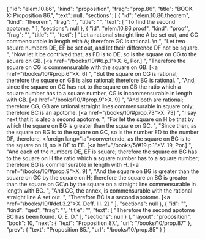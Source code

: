 {
  "id": "elem.10.86",
  "kind": "proposition",
  "frag": "prop.86",
  "title": "BOOK X: Proposition 86.",
  "text": null,
  "sections": [
    {
      "id": "elem.10.86.theorem",
      "kind": "theorem",
      "frag": "",
      "title": "",
      "text": [
        "To find the second apotome. "
      ],
      "sections": null
    },
    {
      "id": "elem.10.86.proof",
      "kind": "proof",
      "frag": "",
      "title": "",
      "text": [
        "Let a rational straight line A be set out, and GC commensurable in length with A; therefore GC is rational. \n      ",
        "Let two square numbers DE, EF be set out, and let their difference DF not be square. ",
        "Now let it be contrived that, as FD is to DE, so is the square on CG to the square on GB. [<a href=\"/books/10/#6.p.1\">X. 6, Por.</a>] ",
        "Therefore the square on CG is commensurable with the square on GB. [<a href=\"/books/10/#prop.6\">X. 6</a>] ",
        "But the square on CG is rational; therefore the square on GB is also rational; therefore BG is rational. ",
        "And, since the square on GC has not to the square on GB the ratio which a square number has to a square number, CG is incommensurable in length with GB. [<a href=\"/books/10/#prop.9\">X. 9</a>] ",
        "And both are rational; therefore CG, GB are rational straight lines commensurable in square only; therefore BC is an apotome. [<a href=\"/books/10/#prop.73\">X. 73</a>] ",
        "I say next that it is also a second apotome. ",
        "For let the square on H be that by which the square on BG is greater than the square on GC. ",
        "Since then, as the square on BG is to the square on GC, so is the number ED to the number DF, therefore, <foreign lang=\"la\">convertendo</foreign>, as the square on BG is to the square on H, so is DE to EF. [<a href=\"/books/5/#19.p.1\">V. 19, Por.</a>] ",
        "And each of the numbers DE, EF is square; therefore the square on BG has to the square on H the ratio which a square number has to a square number; therefore BG is commensurable in length with H. [<a href=\"/books/10/#prop.9\">X. 9</a>] ",
        "And the square on BG is greater than the square on GC by the square on H; therefore the square on BG is greater than the square on GC\n       by the square on a straight line commensurable in length with BG. ",
        "And CG, the annex, is commensurable with the rational straight line A set out. ",
        "Therefore BC is a second apotome. [<a href=\"/books/10/#def.3.2\">X. Deff. III. 2</a>] "
      ],
      "sections": null
    },
    {
      "id": "",
      "kind": "qed",
      "frag": "",
      "title": "",
      "text": [
        "Therefore the second apotome BC has been found. Q. E. D."
      ],
      "sections": null
    }
  ],
  "layout": "proposition",
  "book": 10,
  "next": {
    "text": "Proposition 87.",
    "url": "/books/10/prop.87"
  },
  "prev": {
    "text": "Proposition 85.",
    "url": "/books/10/prop.85"
  }
}
